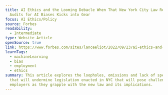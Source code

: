 ```yaml
---
title: AI Ethics and the Looming Debacle When That New York City Law Requiring
  Audits for AI Biases Kicks into Gear
focus: AI Ethics/Policy
source: Forbes
readability:
  - Intermediate
type: Website Article
openSource: true
link: https://www.forbes.com/sites/lanceeliot/2022/09/23/ai-ethics-and-the-looming-debacle-when-that-new-york-city-law-requiring-ai-biases-audits-kicks-into-gear/
learnTags:
  - machineLearning
  - bias
  - employment
  - ethics
summary: This article explores the loopholes, omissions and lack of specificity
  that will undermine legislation enacted in NYC that will pose challenges to
  employers as they grapple with the new law and its implications.
---
```

